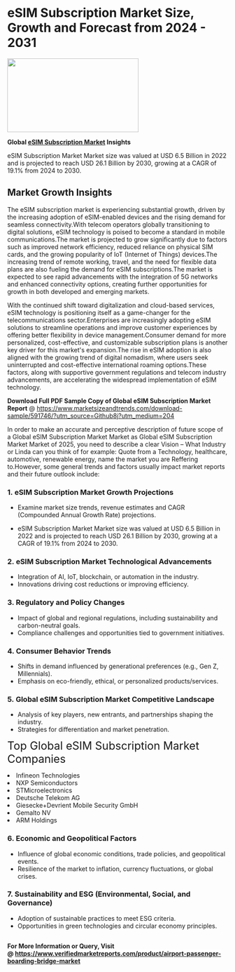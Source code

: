 <H1>eSIM Subscription Market Size, Growth and Forecast from 2024 - 2031</H1><img class="aligncenter size-medium wp-image-584254" src="https://thirdeyenews.in/wp-content/uploads/2024/09/Global-Market-Research-300x168.jpeg" alt="" width="300" height="168" /><p><strong>Global&nbsp;<a href="https://www.marketsizeandtrends.com/download-sample/591746/?utm_source=Github8j?utm_medium=204">eSIM Subscription Market</a> Insights</strong></p><p>eSIM Subscription Market Market size was valued at USD 6.5 Billion in 2022 and is projected to reach USD 26.1 Billion by 2030, growing at a CAGR of 19.1% from 2024 to 2030.</p><p><h2>Market Growth Insights</h2> <p>The eSIM subscription market is experiencing substantial growth, driven by the increasing adoption of eSIM-enabled devices and the rising demand for seamless connectivity.With telecom operators globally transitioning to digital solutions, eSIM technology is poised to become a standard in mobile communications.The market is projected to grow significantly due to factors such as improved network efficiency, reduced reliance on physical SIM cards, and the growing popularity of IoT (Internet of Things) devices.The increasing trend of remote working, travel, and the need for flexible data plans are also fueling the demand for eSIM subscriptions.The market is expected to see rapid advancements with the integration of 5G networks and enhanced connectivity options, creating further opportunities for growth in both developed and emerging markets.</p> <p>With the continued shift toward digitalization and cloud-based services, eSIM technology is positioning itself as a game-changer for the telecommunications sector.Enterprises are increasingly adopting eSIM solutions to streamline operations and improve customer experiences by offering better flexibility in device management.Consumer demand for more personalized, cost-effective, and customizable subscription plans is another key driver for this market's expansion.The rise in eSIM adoption is also aligned with the growing trend of digital nomadism, where users seek uninterrupted and cost-effective international roaming options.These factors, along with supportive government regulations and telecom industry advancements, are accelerating the widespread implementation of eSIM technology.</p> <p><span class=""><strong>Download Full PDF Sample Copy of Global eSIM Subscription Market Report</strong> @ <a href="https://www.marketsizeandtrends.com/download-sample/591746/?utm_source=Github8j?utm_medium=204" target="_blank">https://www.marketsizeandtrends.com/download-sample/591746/?utm_source=Github8j?utm_medium=204</a></span></p><p>In order to make an accurate and perceptive description of future scope of a Global&nbsp;eSIM Subscription Market Market as Global&nbsp;eSIM Subscription Market Market of 2025, you need to describe a clear Vision &ndash; What Industry or Linda can you think of for example: Quote from a Technology, healthcare, automotive, renewable energy, name the market you are Reffering to.However, some general trends and factors usually impact market reports and their future outlook include:</p><h3>1.&nbsp;<strong>eSIM Subscription Market Growth Projections</strong></h3><ul><li>Examine market size trends, revenue estimates and CAGR (Compounded Annual Growth Rate) projections.</li><li><p>eSIM Subscription Market Market size was valued at USD 6.5 Billion in 2022 and is projected to reach USD 26.1 Billion by 2030, growing at a CAGR of 19.1% from 2024 to 2030.</p></li></ul><h3>2.&nbsp;<strong>eSIM Subscription Market Technological Advancements</strong></h3><ul><li>Integration of AI, IoT, blockchain, or automation in the industry.</li><li>Innovations driving cost reductions or improving efficiency.</li></ul><h3>3.&nbsp;<strong>Regulatory and Policy Changes</strong></h3><ul><li>Impact of global and regional regulations, including sustainability and carbon-neutral goals.</li><li>Compliance challenges and opportunities tied to government initiatives.</li></ul><h3>4.&nbsp;<strong>Consumer Behavior Trends</strong></h3><ul><li>Shifts in demand influenced by generational preferences (e.g., Gen Z, Millennials).</li><li>Emphasis on eco-friendly, ethical, or personalized products/services.</li></ul><h3>5.&nbsp;<strong>Global eSIM Subscription Market Competitive Landscape</strong></h3><ul><li>Analysis of key players, new entrants, and partnerships shaping the industry.</li><li>Strategies for differentiation and market penetration.</li></ul><p data-pm-slice="1 1 []"><span style="color: inherit; font-family: inherit; font-size: 25px;">Top Global eSIM Subscription Market Companies</span></p><div class="" data-test-id=""><p><li>Infineon Technologies</li><li> NXP Semiconductors</li><li> STMicroelectronics</li><li> Deutsche Telekom AG</li><li> Giesecke+Devrient Mobile Security GmbH</li><li> Gemalto NV</li><li> ARM Holdings</li></p></div><h3>6.&nbsp;<strong>Economic and Geopolitical Factors</strong></h3><ul><li>Influence of global economic conditions, trade policies, and geopolitical events.</li><li>Resilience of the market to inflation, currency fluctuations, or global crises.</li></ul><h3>7.&nbsp;<strong>Sustainability and ESG (Environmental, Social, and Governance)</strong></h3><ul><li>Adoption of sustainable practices to meet ESG criteria.</li><li>Opportunities in green technologies and circular economy principles.</li></ul><h2><strong style="font-size: 14px;">For More Information or Query, Visit @&nbsp;</strong><a style="background-color: #ffffff; font-size: 14px;" href="https://www.marketsizeandtrends.com/report/esim-subscription-market/" target="_blank">https://www.verifiedmarketreports.com/product/airport-passenger-boarding-bridge-market</a></h2>